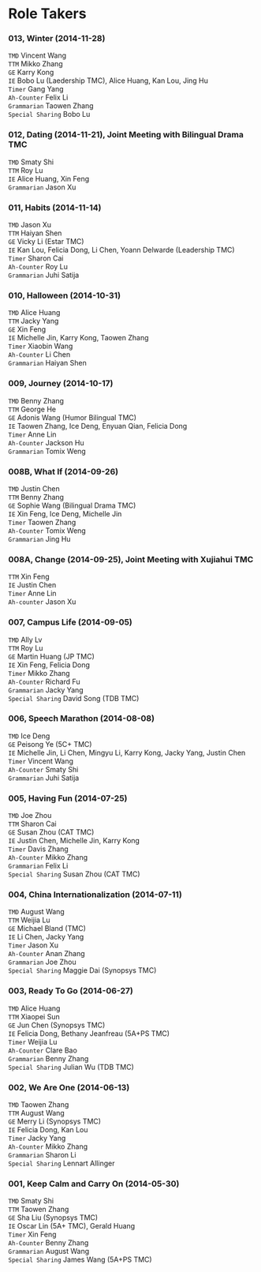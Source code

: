 # Role Takers

### 013, Winter (2014-11-28)
`TMD` Vincent Wang  
`TTM` Mikko Zhang  
`GE` Karry Kong  
`IE` Bobo Lu (Laedership TMC), Alice Huang, Kan Lou, Jing Hu  
`Timer` Gang Yang  
`Ah-Counter` Felix Li  
`Grammarian` Taowen Zhang  
`Special Sharing` Bobo Lu  

### 012, Dating (2014-11-21), Joint Meeting with Bilingual Drama TMC
`TMD` Smaty Shi  
`TTM` Roy Lu  
`IE` Alice Huang, Xin Feng  
`Grammarian` Jason Xu  

### 011, Habits (2014-11-14)
`TMD` Jason Xu  
`TTM` Haiyan Shen  
`GE` Vicky Li (Estar TMC)  
`IE` Kan Lou, Felicia Dong, Li Chen, Yoann Delwarde (Leadership TMC)  
`Timer` Sharon Cai  
`Ah-Counter` Roy Lu  
`Grammarian` Juhi Satija  

### 010, Halloween (2014-10-31)
`TMD` Alice Huang  
`TTM` Jacky Yang  
`GE` Xin Feng  
`IE` Michelle Jin, Karry Kong, Taowen Zhang  
`Timer` Xiaobin Wang  
`Ah-Counter` Li Chen  
`Grammarian` Haiyan Shen  

### 009, Journey (2014-10-17)
`TMD` Benny Zhang  
`TTM` George He  
`GE` Adonis Wang (Humor Bilingual TMC)  
`IE` Taowen Zhang, Ice Deng, Enyuan Qian, Felicia Dong  
`Timer` Anne Lin  
`Ah-Counter` Jackson Hu  
`Grammarian` Tomix Weng  

### 008B, What If (2014-09-26)
`TMD` Justin Chen  
`TTM` Benny Zhang  
`GE` Sophie Wang (Bilingual Drama TMC)  
`IE` Xin Feng, Ice Deng, Michelle Jin  
`Timer` Taowen Zhang  
`Ah-Counter` Tomix Weng  
`Grammarian` Jing Hu  

### 008A, Change (2014-09-25), Joint Meeting with Xujiahui TMC
`TTM` Xin Feng  
`IE` Justin Chen  
`Timer` Anne Lin  
`Ah-counter` Jason Xu  

### 007, Campus Life (2014-09-05)
`TMD` Ally Lv  
`TTM` Roy Lu  
`GE` Martin Huang (JP TMC)  
`IE` Xin Feng, Felicia Dong  
`Timer` Mikko Zhang  
`Ah-Counter` Richard Fu  
`Grammarian` Jacky Yang  
`Special Sharing` David Song (TDB TMC)  

### 006, Speech Marathon (2014-08-08)
`TMD` Ice Deng  
`GE` Peisong Ye (5C+ TMC)  
`IE` Michelle Jin, Li Chen, Mingyu Li, Karry Kong, Jacky Yang, Justin Chen  
`Timer` Vincent Wang  
`Ah-Counter` Smaty Shi  
`Grammarian` Juhi Satija  

### 005, Having Fun (2014-07-25)
`TMD` Joe Zhou  
`TTM` Sharon Cai  
`GE` Susan Zhou (CAT TMC)  
`IE` Justin Chen, Michelle Jin, Karry Kong  
`Timer` Davis Zhang  
`Ah-Counter` Mikko Zhang  
`Grammarian` Felix Li  
`Special Sharing` Susan Zhou (CAT TMC)  

### 004, China Internationalization (2014-07-11)
`TMD` August Wang  
`TTM` Weijia Lu  
`GE` Michael Bland (TMC)  
`IE` Li Chen, Jacky Yang  
`Timer` Jason Xu  
`Ah-Counter` Anan Zhang  
`Grammarian` Joe Zhou  
`Special Sharing` Maggie Dai (Synopsys TMC)  

### 003, Ready To Go (2014-06-27)
`TMD` Alice Huang  
`TTM` Xiaopei Sun  
`GE` Jun Chen (Synopsys TMC)  
`IE` Felicia Dong, Bethany Jeanfreau (5A+PS TMC)  
`Timer` Weijia Lu  
`Ah-Counter` Clare Bao  
`Grammarian` Benny Zhang  
`Special Sharing` Julian Wu (TDB TMC)  

### 002, We Are One (2014-06-13)
`TMD` Taowen Zhang  
`TTM` August Wang  
`GE` Merry Li (Synopsys TMC)  
`IE` Felicia Dong, Kan Lou  
`Timer` Jacky Yang  
`Ah-Counter` Mikko Zhang  
`Grammarian` Sharon Li  
`Special Sharing` Lennart Allinger  

### 001, Keep Calm and Carry On (2014-05-30)
`TMD` Smaty Shi  
`TTM` Taowen Zhang  
`GE` Sha Liu (Synopsys TMC)  
`IE` Oscar Lin (5A+ TMC), Gerald Huang  
`Timer` Xin Feng  
`Ah-Counter` Benny Zhang  
`Grammarian` August Wang  
`Special Sharing` James Wang (5A+PS TMC)  
